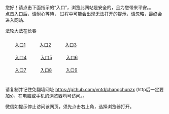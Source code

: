 您好！请点击下面指示的“入口”，浏览此网站是安全的，且为您带来平安。。 <br/>
点击入口后，请耐心等待， 过程中可能会出现无法打开的提示，请忽略，最终会进入网站. </br>

法轮大法在长春<br/>
<div style="padding:10px"><a style="margin:20px" target="_blank" href="https://dwa8wdkubqvti.cloudfront.net/2Qpsp?nkpemk" id="ccLink1" rel="nofollow">入口1</a> <a target="_blank" style="margin:20px" href="https://d2u5zaft0ij6gu.cloudfront.net/2Qpsp?xgjwfvor" id="ccLink2" rel="nofollow">入口2</a> <a style="margin:20px" target="_blank" href="https://d2de5ijt65udbu.cloudfront.net/2Qpsp?rfonbxey" id="ccLink3" rel="nofollow">入口3</a></div>

<div style="padding:10px" ><a style="margin:20px" target="_blank" href="https://dwa8wdkubqvti.cloudfront.net/2Qpsp?nkpemk" id="ccLink4" rel="nofollow">入口4</a> <a style="margin:20px" href="https://d2u5zaft0ij6gu.cloudfront.net/2Qpsp?xgjwfvor" target="_blank" id="ccLink5" rel="nofollow">入口5</a> <a style="margin:20px" href="https://d2de5ijt65udbu.cloudfront.net/2Qpsp?rfonbxey" target="_blank" id="ccLink6" rel="nofollow">入口6</a></div>

<div style="padding:10px"><a style="margin:20px" target="_blank" href="https://dwa8wdkubqvti.cloudfront.net/2Qpsp?nkpemk" id="ccLink7" rel="nofollow">入口7</a> <a style="margin:20px" href="https://d2u5zaft0ij6gu.cloudfront.net/2Qpsp?xgjwfvor" target="_blank" id="ccLink8" rel="nofollow">入口8</a> <a style="margin:20px" target="_blank" href="https://d2de5ijt65udbu.cloudfront.net/2Qpsp?rfonbxey" id="ccLink9" rel="nofollow">入口9</a></div>

<br/>



请复制并记住免翻墙网址 https://github.com/yntd/changchunzx (http后一定要加s)，在电脑或手机的浏览器均可访问。。<br/>

微信如提示停止访问该网页，须先点击右上角，选择浏览器打开。
